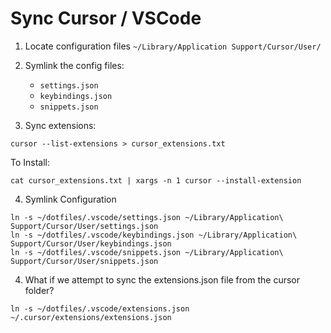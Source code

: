 # Sync Cursor / VSCode

1. Locate configuration files `~/Library/Application Support/Cursor/User/`
2. Symlink the config files:

   - `settings.json`
   - `keybindings.json`
   - `snippets.json`

3. Sync extensions:

```
cursor --list-extensions > cursor_extensions.txt
```

To Install:

```
cat cursor_extensions.txt | xargs -n 1 cursor --install-extension
```

4. Symlink Configuration

```
ln -s ~/dotfiles/.vscode/settings.json ~/Library/Application\ Support/Cursor/User/settings.json
ln -s ~/dotfiles/.vscode/keybindings.json ~/Library/Application\ Support/Cursor/User/keybindings.json
ln -s ~/dotfiles/.vscode/snippets.json ~/Library/Application\ Support/Cursor/User/snippets.json
```

4. What if we attempt to sync the extensions.json file from the cursor folder?

```
ln -s ~/dotfiles/.vscode/extensions.json ~/.cursor/extensions/extensions.json
```
